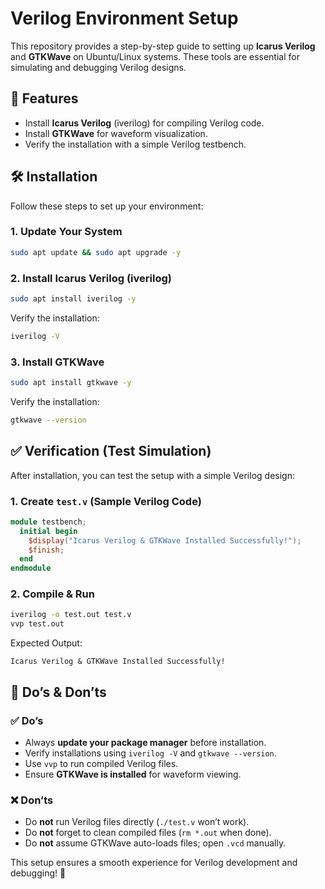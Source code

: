 # Verilog Environment Setup

This repository provides a step-by-step guide to setting up **Icarus Verilog** and **GTKWave** on Ubuntu/Linux systems. These tools are essential for simulating and debugging Verilog designs.

## 📌 Features
- Install **Icarus Verilog** (iverilog) for compiling Verilog code.
- Install **GTKWave** for waveform visualization.
- Verify the installation with a simple Verilog testbench.

## 🛠 Installation
Follow these steps to set up your environment:

### **1. Update Your System**
```sh
sudo apt update && sudo apt upgrade -y
```

### **2. Install Icarus Verilog (iverilog)**
```sh
sudo apt install iverilog -y
```
Verify the installation:
```sh
iverilog -V
```

### **3. Install GTKWave**
```sh
sudo apt install gtkwave -y
```
Verify the installation:
```sh
gtkwave --version
```

## ✅ Verification (Test Simulation)
After installation, you can test the setup with a simple Verilog design:

### **1. Create `test.v` (Sample Verilog Code)**
```verilog
module testbench;
  initial begin
    $display("Icarus Verilog & GTKWave Installed Successfully!");
    $finish;
  end
endmodule
```

### **2. Compile & Run**
```sh
iverilog -o test.out test.v
vvp test.out
```
Expected Output:
```
Icarus Verilog & GTKWave Installed Successfully!
```

## 🚀 Do’s & Don’ts
### ✅ **Do’s**
- Always **update your package manager** before installation.
- Verify installations using `iverilog -V` and `gtkwave --version`.
- Use `vvp` to run compiled Verilog files.
- Ensure **GTKWave is installed** for waveform viewing.

### ❌ **Don’ts**
- Do **not** run Verilog files directly (`./test.v` won’t work).
- Do **not** forget to clean compiled files (`rm *.out` when done).
- Do **not** assume GTKWave auto-loads files; open `.vcd` manually.


This setup ensures a smooth experience for Verilog development and debugging! 🚀

